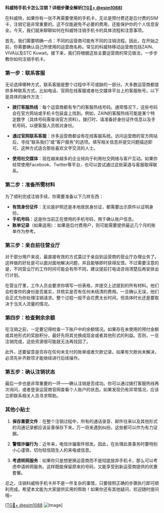 **科威特手机卡怎么注销？详细步骤全解析[[TG💪+ @esim1088](https://t.me/s/esim1088)]**

在科威特，如果你有一张不再需要使用的手机卡，无论是预付费还是后付费的SIM卡，注销它是非常重要的。这不仅能避免不必要的费用，还能保护你的个人信息安全。今天，我们就来聊聊如何在科威特注销手机卡的具体流程和注意事项。

首先，我们需要明确一点：不同的运营商可能有不同的注销流程。因此，在开始之前，你需要确认自己所使用的运营商名称。常见的科威特移动运营商包括ZAIN、VIVA以及STC Kuwait。接下来，我们将根据这些主要运营商的常见做法，一步步教你如何注销手机卡。

### **第一步：联系客服**

无论选择哪种方式，联系客服是整个过程中不可或缺的一部分。大多数运营商都提供多种联系方式，比如电话、官网在线客服或者社交媒体平台上的客服账号。以下是具体的操作方法：

- **拨打客服热线**：每个运营商都有专门的客服热线号码。通常情况下，这些号码会在官方网站或手机卡包装盒上找到。例如，ZAIN的客服热线可能是某个特定数字（具体号码需查询官方资料）。拨打时，请准备好身份证件信息以及手机号码，以便客服人员核对身份。
  
- **通过官网联系客服**：许多运营商都设有在线客服系统。访问运营商的官方网站后，寻找“联系我们”或“客户服务”的选项。填写相关信息并提交问题描述即可。这种方式适合那些喜欢文字交流的人士。

- **使用社交媒体**：现在越来越多的企业倾向于利用社交网络与客户互动。如果你经常使用Facebook、Twitter等平台，也可以尝试通过这些渠道与客服取得联系。

### **第二步：准备所需材料**

为了顺利完成注销手续，你需要准备以下几样东西：

- **有效身份证件**：无论是护照还是本地居民身份证，都需要出示原件以证明身份。
- **手机号码**：这是你当前正在使用的手机号码，用于确认账户信息。
- **账单记录**（如果适用）：如果是后付费用户，则可能需要提供最近几个月的账单作为参考。

### **第三步：亲自前往营业厅**

对于部分用户来说，最直接有效的方式莫过于亲自到运营商的营业厅办理业务了。这样做的好处是可以面对面地解决问题，并且能够即时获得反馈。不过需要注意的是，不同营业厅的工作时间可能会有所不同，建议提前打电话咨询清楚后再安排出行计划。

在营业厅里，工作人员会要求你填写一份表格，并提交上述提到的所有材料。他们会检查你的身份是否属实，并核实是否有任何未结清的费用。一旦确认无误，他们会正式为你处理注销请求。整个过程一般不会花费太长时间，但具体时长还是要取决于当天人流量的情况。

### **第四步：检查剩余余额**

在注销之前，一定要记得检查一下账户中的余额情况。如果存在未使用的预付金额或其他形式的奖励积分，最好先将其兑换成现金或者其他形式的利益。否则，一旦注销完成，这些资源很可能就无法再找回了。

此外，还要留意是否存在任何未支付的账单或者欠款记录。如果有欠款尚未解决，必须先补齐款项才能继续进行后续操作。

### **第五步：确认注销状态**

最后一步也是非常重要的一环——确认注销是否成功。你可以通过拨打客服热线再次询问，或者登录运营商官网查看个人账户的状态。如果发现仍有异常情况，应该立即联系相关人员寻求帮助。

### **其他小贴士**

1. **保存重要文件**：在整个注销过程中，所有的通话录音、邮件往来以及其他形式的沟通记录都应该妥善保存下来。万一将来遇到纠纷，这些都可以作为有力证据。
   
2. **警惕诈骗行为**：近年来，电信诈骗案件频发。因此，在处理此类事务时要特别小心谨慎，切勿轻信陌生人的来电或信息。

3. **考虑转网服务**：如果你只是想更换运营商而不是彻底放弃手机卡，那么可以考虑申请转网服务。这样既能保留原来的号码，又能享受到新运营商提供的优惠套餐。

总之，注销科威特手机卡并不是一件复杂的事情，只要按照正确的步骤执行即可顺利完成。希望本文能为大家提供实用的帮助！如果你还有其他疑问，欢迎随时提问哦~

[[TG💪+ @esim1088](https://t.me/s/esim1088) ![Image](https://i.postimg.cc/4NQfJmqS/Snipaste-2025-05-13-00-14-12.png)]